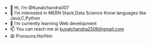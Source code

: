- 👋 Hi, I’m @Kunalchandra007
- 👀 I’m interested in MERN Stack,Data Science Know languages like Java,C,Python
- 🌱 I’m currently learning Web development
- 📫 You can reach me at kunalchandra2506@gmail.com
- 😄 Pronouns:He/Him


<!---
Kunalchandra007/Kunalchandra007 is a ✨ special ✨ repository because its `README.md` (this file) appears on your GitHub profile.
You can click the Preview link to take a look at your changes.
--->
